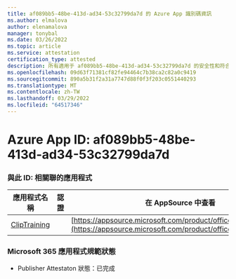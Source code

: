 ```yaml
---
title: af089bb5-48be-413d-ad34-53c32799da7d 的 Azure App 識別碼資訊
ms.author: elmalova
author: elenamalova
manager: tonybal
ms.date: 03/26/2022
ms.topic: article
ms.service: attestation
certification_type: attested
description: 所有適用于 af089bb5-48be-413d-ad34-53c32799da7d 的安全性和符合性資訊資訊。
ms.openlocfilehash: 09d63f71381cf82fe94464c7b38ca2c82a0c9419
ms.sourcegitcommit: 890a5b31f2a31a7747d88f0f3f203c0551440293
ms.translationtype: MT
ms.contentlocale: zh-TW
ms.lasthandoff: 03/29/2022
ms.locfileid: "64517346"
---
```

# <a name="azure-app-id-af089bb5-48be-413d-ad34-53c32799da7d"></a>Azure App ID: af089bb5-48be-413d-ad34-53c32799da7d


### <a name="apps-associated-with-this-id"></a>與此 ID: 相關聯的應用程式
| **應用程式名稱** | **認證** | **在 AppSource 中查看** |
|--------------|---------------|-----------------------|
| [ClipTraining](../forward/WA200001687.md) |  | [https://appsource.microsoft.com/product/office/WA200001687](https://appsource.microsoft.com/product/office/WA200001687) |

### <a name="microsoft-365-app-compliance-status"></a>Microsoft 365 應用程式規範狀態
- Publisher Attestaton 狀態：已完成
